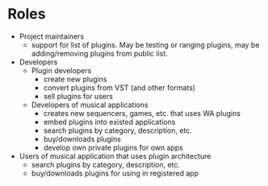 # Roles

* Project maintainers
  * support for list of plugins. May be testing or ranging plugins, may be adding/removing plugins from public list.
* Developers
  * Plugin developers
    * create new plugins
    * convert plugins from VST (and other formats)
    * sell plugins for users
  * Developers of musical applications
    * creates new sequencers, games, etc. that uses WA plugins
    * embed plugins into existed applications
    * search plugins by category, description, etc.
    * buy/downloads plugins
    * develop own private plugins for own apps
* Users of musical application that uses plugin architecture
  * search plugins by category, description, etc.
  * buy/downloads plugins for using in registered app
